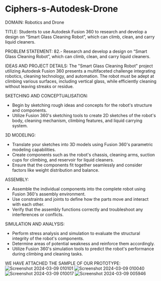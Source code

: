 # Ciphers-s-Autodesk-Drone

DOMAIN: Robotics and Drone

TITLE: Students to use Autodesk Fusion 360 to research and develop a design on “Smart Glass Cleaning Robot”, which can climb, clean, and carry liquid cleaners.

PROBLEM STATEMENT:
82.-  Research and develop a design on “Smart Glass Cleaning Robot”, which can climb, clean, and carry liquid cleaners.

IDEAS AND PROJECT DETAILS:
The "Smart Glass Cleaning Robot" project utilizing Autodesk Fusion 360 presents a multifaceted challenge integrating robotics, cleaning technology, and automation. The robot must be adept at climbing various surfaces, including vertical glass, while efficiently cleaning without leaving streaks or residue.

SKETCHING AND CONCEPTUALISATION:
- Begin by sketching rough ideas and concepts for the robot's structure and components.
- Utilize Fusion 360's sketching tools to create 2D sketches of the robot's body, cleaning mechanism, climbing features, and liquid carrying system.

3D MODELING:
- Translate your sketches into 3D models using Fusion 360's parametric modeling capabilities.
- Create components such as the robot's chassis, cleaning arms, suction cups for climbing, and reservoir for liquid cleaners.
- Ensure that the components fit together seamlessly and consider factors like weight distribution and balance.

ASSEMBLY:
- Assemble the individual components into the complete robot using Fusion 360's assembly environment.
- Use constraints and joints to define how the parts move and interact with each other.
- Verify that the assembly functions correctly and troubleshoot any interferences or conflicts.

SIMULATION AND ANALYSIS:
- Perform stress analysis and simulation to evaluate the structural integrity of the robot's components.
- Determine areas of potential weakness and reinforce them accordingly.
- Utilize Fusion 360's simulation tools to predict the robot's performance during climbing and cleaning tasks.

WE HAVE ATTACHED THE SAMPLE OF OUR PROTOTYPE: 
![Screenshot 2024-03-09 010101](https://github.com/PrShivashish/Ciphers-s-Autodesk-Drone/assets/141547525/569380cf-1da3-4232-aff7-a25da38d2e40)
![Screenshot 2024-03-09 010040](https://github.com/PrShivashish/Ciphers-s-Autodesk-Drone/assets/141547525/de5717dc-ed11-4fdd-9617-f2de8b015841)
![Screenshot 2024-03-09 010017](https://github.com/PrShivashish/Ciphers-s-Autodesk-Drone/assets/141547525/d406b524-1325-49fc-96d7-e9706e80fd95)
![Screenshot 2024-03-09 005946](https://github.com/PrShivashish/Ciphers-s-Autodesk-Drone/assets/141547525/b0883f27-e63a-4044-8bbd-38cbc8a4d413)

